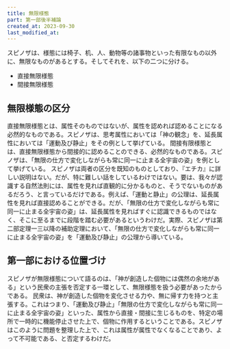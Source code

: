 ```yaml
---
title: 無限様態
part: 第一部後半補論
created_at: 2023-09-30
last_modified_at: 
---
```


スピノザは、様態には椅子、机、人、動物等の諸事物といった有限なもの以外に、無限なものがあるとする。そしてそれを、以下の二つに分ける。

- 直接無限様態
- 間接無限様態

## 無限様態の区分

直接無限様態とは、属性そのものではないが、属性を認めれば認めることになる必然的なものである。スピノザは、思考属性においては「神の観念」を、延長属性においては「運動及び静止」をその例として挙げている。
間接有限様態とは、直接無限様態から間接的に認めることのできる、必然的なものである。スピノザは、「無限の仕方で変化しながらも常に同一に止まる全宇宙の姿」を例として挙げている。
スピノザは両者の区分を既知のものとしており、『エチカ』に詳しい説明はない。だが、特に難しい話をしているわけではない。要は、我々が認識する自然法則には、属性を見れば直観的に分かるものと、そうでないものがあるだろう、と言っているだけである。例えば、「運動と静止」の公理は、延長属性を見れば直接認めることができる。だが、「無限の仕方で変化しながらも常に同一に止まる全宇宙の姿」は、延長属性を見ればすぐに認識できるものではなく、そこに至るまでに段階を踏む必要があるというわけだ。実際、スピノザは第二部定理一三以降の補助定理において、「無限の仕方で変化しながらも常に同一に止まる全宇宙の姿」を「運動及び静止」の公理から導いている。

## 第一部における位置づけ

スピノザが無限様態について語るのは、「神が創造した個物には偶然の余地がある」という民衆の主張を否定する一環として、無限様態を扱う必要があったからである。
民衆は、神が創造した個物を変化させる力や、無に帰す力を持つと主張する。これはつまり、「運動及び静止」「無限の仕方で変化しながらも常に同一に止まる全宇宙の姿」といった、属性から直接・間接に生じるものを、特定の場所で一時的に機能停止させた上で、個物に作用するということである。スピノザはこのように問題を整理した上で、これは属性が属性でなくなることであり、よって不可能である、と否定するわけだ。

